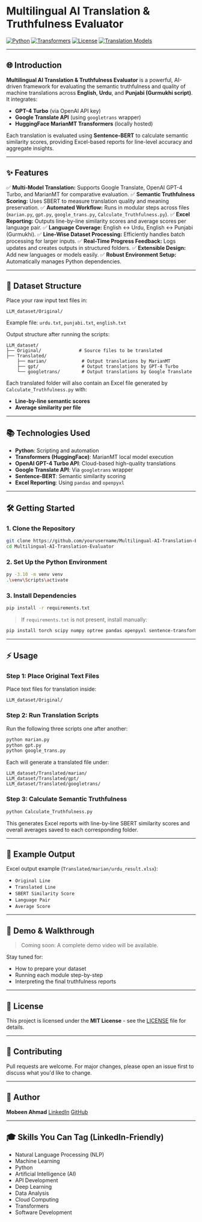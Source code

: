 # Multilingual AI Translation & Truthfulness Evaluator

[![Python](https://img.shields.io/badge/Python-3.10+-blue.svg?style=flat\&logo=python)](https://www.python.org)
[![Transformers](https://img.shields.io/badge/HuggingFace-Transformers-yellow.svg?style=flat\&logo=python)](https://huggingface.co)
[![License](https://img.shields.io/badge/License-MIT-green.svg)](https://opensource.org/licenses/MIT)
[![Translation Models](https://img.shields.io/badge/Models-Google%20%7C%20GPT-4%20%7C%20MarianMT-brightgreen.svg)]()

---

## 🌐 Introduction

**Multilingual AI Translation & Truthfulness Evaluator** is a powerful, AI-driven framework for evaluating the semantic truthfulness and quality of machine translations across **English**, **Urdu**, and **Punjabi (Gurmukhi script)**. It integrates:

* **GPT-4 Turbo** (via OpenAI API key)
* **Google Translate API** (using `googletrans` wrapper)
* **HuggingFace MarianMT Transformers** (locally hosted)

Each translation is evaluated using **Sentence-BERT** to calculate semantic similarity scores, providing Excel-based reports for line-level accuracy and aggregate insights.

---

## ✨ Features

✅ **Multi-Model Translation:** Supports Google Translate, OpenAI GPT-4 Turbo, and MarianMT for comparative evaluation.
✅ **Semantic Truthfulness Scoring:** Uses SBERT to measure translation quality and meaning preservation.
✅ **Automated Workflow:** Runs in modular steps across files (`marian.py`, `gpt.py`, `google_trans.py`, `Calculate_Truthfulness.py`).
✅ **Excel Reporting:** Outputs line-by-line similarity scores and average scores per language pair.
✅ **Language Coverage:** English ↔ Urdu, English ↔ Punjabi (Gurmukhi).
✅ **Line-Wise Dataset Processing:** Efficiently handles batch processing for larger inputs.
✅ **Real-Time Progress Feedback:** Logs updates and creates outputs in structured folders.
✅ **Extensible Design:** Add new languages or models easily.
✅ **Robust Environment Setup:** Automatically manages Python dependencies.

---

## 📂 Dataset Structure

Place your raw input text files in:

```
LLM_dataset/Original/
```

Example file: `urdu.txt`, `punjabi.txt`, `english.txt`

Output structure after running the scripts:

```
LLM_dataset/
├── Original/              # Source files to be translated
├── Translated/
    ├── marian/             # Output translations by MarianMT
    ├── gpt/                # Output translations by GPT-4 Turbo
    └── googletrans/        # Output translations by Google Translate
```

Each translated folder will also contain an Excel file generated by `Calculate_Truthfulness.py` with:

* **Line-by-line semantic scores**
* **Average similarity per file**

---

## 📚 Technologies Used

* **Python**: Scripting and automation
* **Transformers (HuggingFace)**: MarianMT local model execution
* **OpenAI GPT-4 Turbo API**: Cloud-based high-quality translations
* **Google Translate API**: Via `googletrans` wrapper
* **Sentence-BERT**: Semantic similarity scoring
* **Excel Reporting**: Using `pandas` and `openpyxl`

---

## 🛠️ Getting Started

### 1. Clone the Repository

```bash
git clone https://github.com/yourusername/Multilingual-AI-Translation-Evaluator.git
cd Multilingual-AI-Translation-Evaluator
```

### 2. Set Up the Python Environment

```bash
py -3.10 -m venv venv
.\venv\Scripts\activate
```

### 3. Install Dependencies

```bash
pip install -r requirements.txt
```

> If `requirements.txt` is not present, install manually:

```bash
pip install torch scipy numpy optree pandas openpyxl sentence-transformers googletrans==4.0.0rc1 openai transformers
```

---

## ⚡ Usage

### Step 1: Place Original Text Files

Place text files for translation inside:

```
LLM_dataset/Original/
```

### Step 2: Run Translation Scripts

Run the following three scripts one after another:

```bash
python marian.py
python gpt.py
python google_trans.py
```

Each will generate a translated file under:

```
LLM_dataset/Translated/marian/
LLM_dataset/Translated/gpt/
LLM_dataset/Translated/googletrans/
```

### Step 3: Calculate Semantic Truthfulness

```bash
python Calculate_Truthfulness.py
```

This generates Excel reports with line-by-line SBERT similarity scores and overall averages saved to each corresponding folder.

---

## 🔹 Example Output

Excel output example (`Translated/marian/urdu_result.xlsx`):

* `Original Line`
* `Translated Line`
* `SBERT Similarity Score`
* `Language Pair`
* `Average Score`

---

## 🎥 Demo & Walkthrough

> Coming soon: A complete demo video will be available.

Stay tuned for:

* How to prepare your dataset
* Running each module step-by-step
* Interpreting the final truthfulness reports

---

## 📄 License

This project is licensed under the **MIT License** - see the [LICENSE](LICENSE) file for details.

---

## 🔧 Contributing

Pull requests are welcome. For major changes, please open an issue first to discuss what you'd like to change.

---

## 🌟 Author

**Mobeen Ahmad**
[LinkedIn](https://linkedin.com/in/your-profile)
[GitHub](https://github.com/yourusername)

---

## 🎓 Skills You Can Tag (LinkedIn-Friendly)

* Natural Language Processing (NLP)
* Machine Learning
* Python
* Artificial Intelligence (AI)
* API Development
* Deep Learning
* Data Analysis
* Cloud Computing
* Transformers
* Software Development
